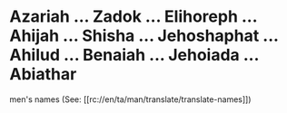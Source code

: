 # Azariah ... Zadok ... Elihoreph ... Ahijah ... Shisha ... Jehoshaphat ... Ahilud ... Benaiah ... Jehoiada ... Abiathar

men's names (See: [[rc://en/ta/man/translate/translate-names]])

